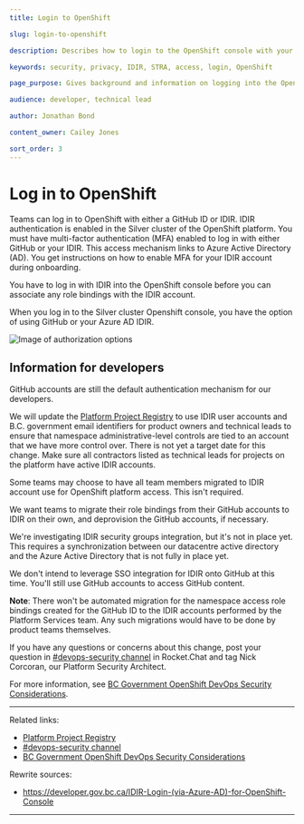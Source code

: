 ```yaml
---
title: Login to OpenShift

slug: login-to-openshift

description: Describes how to login to the OpenShift console with your IDIR

keywords: security, privacy, IDIR, STRA, access, login, OpenShift

page_purpose: Gives background and information on logging into the OpenShift console with your IDIR and the background on how it was set up.

audience: developer, technical lead

author: Jonathan Bond

content_owner: Cailey Jones

sort_order: 3
---
```


# Log in to OpenShift

Teams can log in to OpenShift with either a GitHub ID or IDIR. IDIR authentication is enabled in the Silver cluster of the OpenShift platform. You must have multi-factor authentication (MFA) enabled to log in with either GitHub or your IDIR. This access mechanism links to Azure Active Directory (AD). You get instructions on how to enable MFA for your IDIR account during onboarding.

You have to log in with IDIR into the OpenShift console before you can associate any role bindings with the IDIR account.

When you log in to the Silver cluster Openshift console, you have the option of using GitHub or your Azure AD IDIR.

![Image of authorization options](https://user-images.githubusercontent.com/53879638/146621070-6d473a3d-289c-400e-86a7-947732441fac.png)

## Information for developers
GitHub accounts are still the default authentication mechanism for our developers.

We will update the [Platform Project Registry](https://registry.developer.gov.bc.ca/) to use IDIR user accounts and B.C. government email identifiers for product owners and technical leads to ensure that namespace administrative-level controls are tied to an account that we have more control over. There is not yet a target date for this change. Make sure all contractors listed as technical leads for projects on the platform have active IDIR accounts.

Some teams may choose to have all team members migrated to IDIR account use for OpenShift platform access.  This isn't required.

We want teams to migrate their role bindings from their GitHub accounts to IDIR on their own, and deprovision the GitHub accounts, if necessary.

We're investigating IDIR security groups integration, but it's not in place yet. This requires a synchronization between our datacentre active directory and the Azure Active Directory that is not fully in place yet.

We don't intend to leverage SSO integration for IDIR onto GitHub at this time. You'll still use GitHub accounts to access GitHub content.

**Note**: There won't be automated migration for the namespace access role bindings created for the GitHub ID to the IDIR accounts performed by the Platform Services team. Any such migrations would have to be done by product teams themselves.

If you have any questions or concerns about this change, post your question in [#devops-security channel](https://chat.developer.gov.bc.ca/channel/devops-security) in Rocket.Chat and tag Nick Corcoran, our Platform Security Architect.

For more information, see [BC Government OpenShift DevOps Security Considerations](https://developer.gov.bc.ca/BC-Government-OpenShift-DevOps-Security-Considerations).

---
Related links:
* [Platform Project Registry](https://registry.developer.gov.bc.ca/)
* [#devops-security channel](https://chat.developer.gov.bc.ca/channel/devops-security)
* [BC Government OpenShift DevOps Security Considerations](https://developer.gov.bc.ca/BC-Government-OpenShift-DevOps-Security-Considerations)

Rewrite sources:
* https://developer.gov.bc.ca/IDIR-Login-(via-Azure-AD)-for-OpenShift-Console
---
